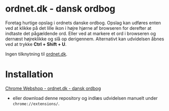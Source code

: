 # ordnet.dk - dansk ordbog
Foretag hurtige opslag i ordnets danske ordbog. Opslag kan udføres enten ved at klikke på det lille ikon i højre hjørne af browseren for derefter at indtaste det pågældende ord. Eller ved at markere et ord i browseren og dernæst højreklikke og slå op derigennem. Alternativt kan udvidelsen åbnes ved at trykke **Ctrl + Shift + U**.

Ingen tilknytning til [ordnet.dk](http://ordnet.dk/ddo).

# Installation
[Chrome Webshop - ordnet.dk - dansk ordbog](https://chrome.google.com)
- eller download denne repository og indlæs udvidelsen manuelt under `chrome://extensions/`.
